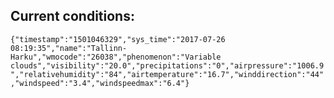 ## Current conditions: 
 ``` {"timestamp":"1501046329","sys_time":"2017-07-26 08:19:35","name":"Tallinn-Harku","wmocode":"26038","phenomenon":"Variable clouds","visibility":"20.0","precipitations":"0","airpressure":"1006.9","relativehumidity":"84","airtemperature":"16.7","winddirection":"44","windspeed":"3.4","windspeedmax":"6.4"} ```
